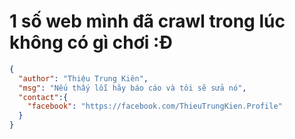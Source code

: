 # 1 số web mình đã crawl trong lúc không có gì chơi :Đ

```json
{
  "author": "Thiệu Trung Kiên",
  "msg": "Nếu thấy lỗi hãy báo cáo và tôi sẽ sửa nó",
  "contact":{
    "facebook": "https://facebook.com/ThieuTrungKien.Profile"
  }
}
```
